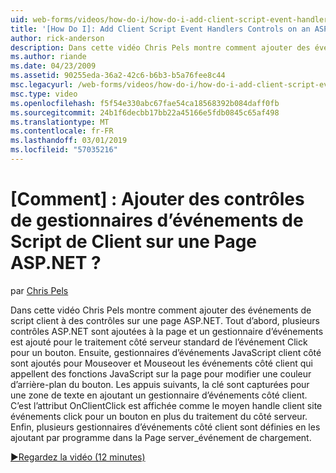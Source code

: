 ```yaml
---
uid: web-forms/videos/how-do-i/how-do-i-add-client-script-event-handlers-controls-on-an-aspnet-page
title: '[How Do I]: Add Client Script Event Handlers Controls on an ASP.NET Page? | Microsoft Docs'
author: rick-anderson
description: Dans cette vidéo Chris Pels montre comment ajouter des événements de script client à des contrôles sur une page ASP.NET. Tout d’abord, plusieurs contrôles ASP.NET sont ajoutés à la page et un e...
ms.author: riande
ms.date: 04/23/2009
ms.assetid: 90255eda-36a2-42c6-b6b3-b5a76fee8c44
msc.legacyurl: /web-forms/videos/how-do-i/how-do-i-add-client-script-event-handlers-controls-on-an-aspnet-page
msc.type: video
ms.openlocfilehash: f5f54e330abc67fae54ca18568392b084daff0fb
ms.sourcegitcommit: 24b1f6decbb17bb22a45166e5fdb0845c65af498
ms.translationtype: MT
ms.contentlocale: fr-FR
ms.lasthandoff: 03/01/2019
ms.locfileid: "57035216"
---
```

<a name="how-do-i-add-client-script-event-handlers-controls-on-an-aspnet-page"></a>[Comment] : Ajouter des contrôles de gestionnaires d’événements de Script de Client sur une Page ASP.NET ?
====================
par [Chris Pels](https://twitter.com/chrispels)

Dans cette vidéo Chris Pels montre comment ajouter des événements de script client à des contrôles sur une page ASP.NET. Tout d’abord, plusieurs contrôles ASP.NET sont ajoutées à la page et un gestionnaire d’événements est ajouté pour le traitement côté serveur standard de l’événement Click pour un bouton. Ensuite, gestionnaires d’événements JavaScript client côté sont ajoutés pour Mouseover et Mouseout les événements côté client qui appellent des fonctions JavaScript sur la page pour modifier une couleur d’arrière-plan du bouton. Les appuis suivants, la clé sont capturées pour une zone de texte en ajoutant un gestionnaire d’événements côté client. C’est l’attribut OnClientClick est affichée comme le moyen handle client site événements click pour un bouton en plus du traitement du côté serveur. Enfin, plusieurs gestionnaires d’événements côté client sont définies en les ajoutant par programme dans la Page server\_événement de chargement.

[&#9654;Regardez la vidéo (12 minutes)](https://channel9.msdn.com/Blogs/ASP-NET-Site-Videos/how-do-i-add-client-script-event-handlers-controls-on-an-aspnet-page)
